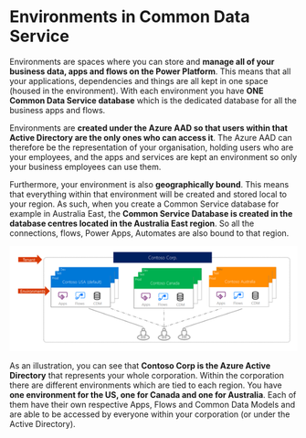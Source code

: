 # Environments in Common Data Service

Environments are spaces where you can store and **manage all of your business data, apps and flows on the Power Platform**. This means that all your applications, dependencies and things are all kept in one space \(housed in the environment\). With each environment you have **ONE Common Data Service database** which is the dedicated database for all the business apps and flows.

Environments are **created under the Azure AAD so that users within that Active Directory are the only ones who can access it**. The Azure AAD can therefore be the representation of your organisation, holding users who are your employees, and the apps and services are kept an environment so only your business employees can use them.

Furthermore, your environment is also **geographically bound**. This means that everything within that environment will be created and stored local to your region. As such, when you create a Common Service database for example in Australia East, the **Common Service Database is created in the database centres located in the Australia East region**. So all the connections, flows, Power Apps, Automates are also bound to that region.

![](../../../.gitbook/assets/image%20%281%29.png)

As an illustration, you can see that **Contoso Corp is the Azure Active Directory** that represents your whole corporation. Within the corporation there are different environments which are tied to each region. You have **one environment for the US, one for Canada and one for Australia**. Each of them have their own respective Apps, Flows and Common Data Models and are able to be accessed by everyone within your corporation \(or under the Active Directory\).

